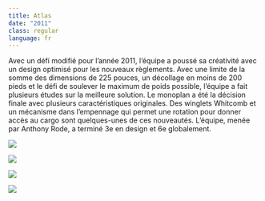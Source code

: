 ```yaml
---
title: Atlas
date: "2011"
class: regular
language: fr
---
```

Avec un défi modifié pour l’année 2011, l’équipe a poussé sa créativité avec un design optimisé pour les nouveaux règlements. Avec une limite de la somme des dimensions de 225 pouces, un décollage en moins de 200 pieds et le défi de soulever le maximum de poids possible, l’équipe a fait plusieurs études sur la meilleure solution. Le monoplan a été la décision finale avec plusieurs caractéristiques originales. Des winglets Whitcomb et un mécanisme dans l’empennage qui permet une rotation pour donner accès au cargo sont quelques-unes de ces nouveautés. L’équipe, menée par Anthony Rode, a terminé 3e en design et 6e globalement.

![](https://res.cloudinary.com/decninixz/image/upload/v1595341832/atlas_09_noqm03.jpg)

![](https://res.cloudinary.com/decninixz/image/upload/v1595341832/atlas_02_ldrnk6.jpg)

![](https://res.cloudinary.com/decninixz/image/upload/v1595341832/atlas_10_fcn7aw.jpg)

![](https://res.cloudinary.com/decninixz/image/upload/v1595341832/atlas_03_imh3ip.jpg)